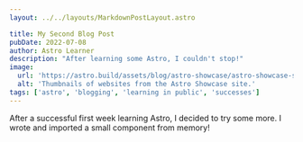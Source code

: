 ```yaml
---
layout: ../../layouts/MarkdownPostLayout.astro

title: My Second Blog Post
pubDate: 2022-07-08
author: Astro Learner
description: "After learning some Astro, I couldn't stop!"
image:
  url: 'https://astro.build/assets/blog/astro-showcase/astro-showcase-screenshot.jpg'
  alt: 'Thumbnails of websites from the Astro Showcase site.'
tags: ['astro', 'blogging', 'learning in public', 'successes']
---
```


After a successful first week learning Astro, I decided to try some more. I wrote and imported a small component from memory!
